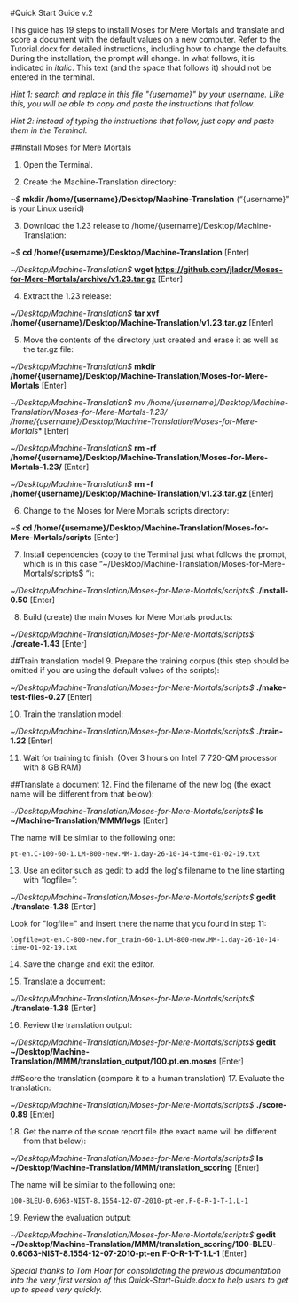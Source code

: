 #Quick Start Guide v.2

This guide has 19 steps to install Moses for Mere Mortals and translate and score a document with the default values on a new computer. Refer to the Tutorial.docx for detailed instructions, including how to change the defaults. During the installation, the prompt will change. In what follows, it is indicated in _italic_. This text (and the space that follows it) should not be entered in the terminal. 

_Hint 1: search and replace in this file "{username}" by your username. Like this, you will be able to copy and paste the instructions that follow._

_Hint 2: instead of typing the instructions that follow, just copy and paste them in the Terminal._

##Install Moses for Mere Mortals 
1. Open the Terminal.

2. Create the Machine-Translation directory:

  _~$_ **mkdir /home/{username}/Desktop/Machine-Translation** (“{username}” is your Linux userid)
  
3. Download the 1.23 release to /home/{username}/Desktop/Machine-Translation:

  _~$_ **cd /home/{username}/Desktop/Machine-Translation** [Enter]
  
  _~/Desktop/Machine-Translation$_ **wget https://github.com/jladcr/Moses-for-Mere-Mortals/archive/v1.23.tar.gz** [Enter]
  
4. Extract the 1.23 release:
 
  _~/Desktop/Machine-Translation$_ **tar xvf /home/{username}/Desktop/Machine-Translation/v1.23.tar.gz** [Enter]
  
5. Move the contents of the directory just created and erase it as well as the tar.gz file:

  _~/Desktop/Machine-Translation$_ **mkdir /home/{username}/Desktop/Machine-Translation/Moses-for-Mere-Mortals** [Enter]
  
  _~/Desktop/Machine-Translation$_ **mv /home/{username}/Desktop/Machine-Translation/Moses-for-Mere-Mortals-1.23/* /home/{username}/Desktop/Machine-Translation/Moses-for-Mere-Mortals** [Enter]
  
  _~/Desktop/Machine-Translation$_ **rm -rf /home/{username}/Desktop/Machine-Translation/Moses-for-Mere-Mortals-1.23/** [Enter]
  
  _~/Desktop/Machine-Translation$_ **rm -f /home/{username}/Desktop/Machine-Translation/v1.23.tar.gz** [Enter]
   
6. Change to the Moses for Mere Mortals scripts directory:

  _~$_ **cd /home/{username}/Desktop/Machine-Translation/Moses-for-Mere-Mortals/scripts** [Enter]
  
7. Install dependencies (copy to the Terminal just what follows the prompt, which is in this case “~/Desktop/Machine-Translation/Moses-for-Mere-Mortals/scripts$ “):

  _~/Desktop/Machine-Translation/Moses-for-Mere-Mortals/scripts$_ **./install-0.50** [Enter]
  
8. Build (create) the main Moses for Mere Mortals products:

  _~/Desktop/Machine-Translation/Moses-for-Mere-Mortals/scripts$_ **./create-1.43** [Enter]
  
##Train translation model 
9. Prepare the training corpus (this step should be omitted if you are using the default values of the scripts): 

  _~/Desktop/Machine-Translation/Moses-for-Mere-Mortals/scripts$_ **./make-test-files-0.27** [Enter]
   
10. Train the translation model:

  _~/Desktop/Machine-Translation/Moses-for-Mere-Mortals/scripts$_ **./train-1.22** [Enter]
  
11. Wait for training to finish. (Over 3 hours on Intel i7 720-QM processor with 8 GB RAM)

##Translate a document
12. Find the filename of the new log (the exact name will be different from that below):
 
  _~/Desktop/Machine-Translation/Moses-for-Mere-Mortals/scripts$_ **ls ~/Machine-Translation/MMM/logs** [Enter]
  
  The name will be similar to the following one:
  
    pt-en.C-100-60-1.LM-800-new.MM-1.day-26-10-14-time-01-02-19.txt
    
13. Use an editor such as gedit to add the log's filename to the line starting with “logfile=”:
 
  _~/Desktop/Machine-Translation/Moses-for-Mere-Mortals/scripts$_ **gedit ./translate-1.38** [Enter]
  
  Look for "logfile=" and insert there the name that you found in step 11:
  
    logfile=pt-en.C-800-new.for_train-60-1.LM-800-new.MM-1.day-26-10-14-time-01-02-19.txt
    
14. Save the change and exit the editor.

15. Translate a document:
 
  _~/Desktop/Machine-Translation/Moses-for-Mere-Mortals/scripts$_ **./translate-1.38** [Enter]
  
16. Review the translation output: 

  _~/Desktop/Machine-Translation/Moses-for-Mere-Mortals/scripts$_ **gedit ~/Desktop/Machine-Translation/MMM/translation_output/100.pt.en.moses** [Enter]
  
##Score the translation (compare it to a human translation)
17. Evaluate the translation:
 
  _~/Desktop/Machine-Translation/Moses-for-Mere-Mortals/scripts$_ **./score-0.89** [Enter]
  
18. Get the name of the score report file (the exact name will be different from that below):
 
  _~/Desktop/Machine-Translation/Moses-for-Mere-Mortals/scripts$_ **ls ~/Desktop/Machine-Translation/MMM/translation_scoring** [Enter] 

  The name will be similar to the following one:

    100-BLEU-0.6063-NIST-8.1554-12-07-2010-pt-en.F-0-R-1-T-1.L-1 
    
19. Review the evaluation output: 

  _~/Desktop/Machine-Translation/Moses-for-Mere-Mortals/scripts$_ **gedit ~/Desktop/Machine-Translation/MMM/translation_scoring/100-BLEU-0.6063-NIST-8.1554-12-07-2010-pt-en.F-0-R-1-T-1.L-1** [Enter] 

_Special thanks to Tom Hoar for consolidating the previous documentation into the very first version of this Quick-Start-Guide.docx to help users to get up to speed very quickly._
